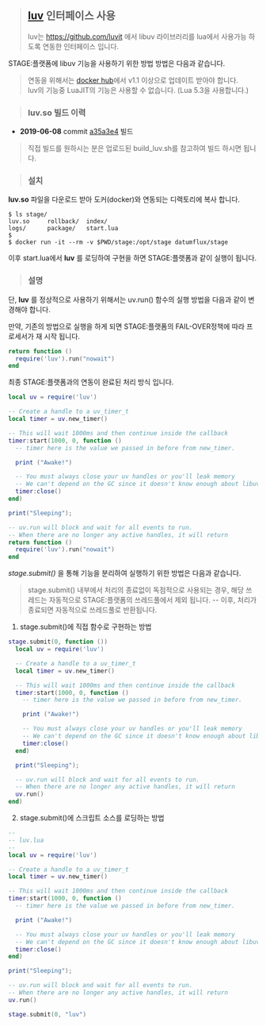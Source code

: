 > ## [luv](https://github.com/luvit/luv) 인터페이스 사용
> luv는 https://github.com/luvit 에서 libuv 라이브러리를 lua에서 사용가능 하도록 연동한 인터페이스 입니다.

STAGE:플랫폼에 libuv 기능을 사용하기 위한 방법 방법은 다음과 같습니다.

> 연동을 위해서는 [docker hub](https://hub.docker.com/r/datumflux/stage)에서 v1.1 이상으로 업데이트 받아야 합니다.<br>
> luv의 기능중 LuaJIT의 기능은 사용할 수 없습니다. (Lua 5.3을 사용합니다.)

> ### luv.so 빌드 이력  
  - **2019-06-08** commit [a35a3e4](https://github.com/luvit/luv/commit/a35a3e4453dc5c1bd74480c6c0738ee79f0a6a82) 빌드

  > 직접 빌드를 원하시는 분은 업로드된 build_luv.sh를 참고하여 빌드 하시면 됩니다.

> ### 설치

**luv.so** 파일을 다운로드 받아 도커(docker)와 연동되는 디랙토리에 복사 합니다.

```console
$ ls stage/
luv.so     rollback/  index/
logs/      package/   start.lua
$
$ docker run -it --rm -v $PWD/stage:/opt/stage datumflux/stage
```

이후 start.lua에서 **luv** 를 로딩하여 구현을 하면 STAGE:플랫폼과 같이 실행이 됩니다.

> ### 설명

단, **luv** 를 정상적으로 사용하기 위해서는 uv.run() 함수의 실행 방법을 다음과 같이 변경해야 합니다.<br>

만약, 기존의 방법으로 실행을 하게 되면 STAGE:플랫폼의 FAIL-OVER정책에 따라 프로세서가 재 시작 됩니다.

```lua
return function ()
  require('luv').run("nowait")
end
```

최종 STAGE:플랫폼과의 연동이 완료된 처리 방식 입니다.

```lua
local uv = require('luv')

-- Create a handle to a uv_timer_t
local timer = uv.new_timer()

-- This will wait 1000ms and then continue inside the callback
timer:start(1000, 0, function ()
  -- timer here is the value we passed in before from new_timer.

  print ("Awake!")

  -- You must always close your uv handles or you'll leak memory
  -- We can't depend on the GC since it doesn't know enough about libuv.
  timer:close()
end)

print("Sleeping");

-- uv.run will block and wait for all events to run.
-- When there are no longer any active handles, it will return
return function ()
  require('luv').run("nowait")
end
```

*stage.submit()* 을 통해 기능을 분리하여 실행하기 위한 방법은 다음과 같습니다.

> stage.submit() 내부에서 처리의 종료없이 독점적으로 사용되는 경우, 해당 쓰레드는 자동적으로 STAGE:플랫폼의 쓰레드풀에서 제외 됩니다. -- 이후, 처리가 종료되면 자동적으로 쓰레드풀로 반환됩니다.

1. stage.submit()에 직접 함수로 구현하는 방법
```lua
stage.submit(0, function ())
  local uv = require('luv')

  -- Create a handle to a uv_timer_t
  local timer = uv.new_timer()

  -- This will wait 1000ms and then continue inside the callback
  timer:start(1000, 0, function ()
    -- timer here is the value we passed in before from new_timer.

    print ("Awake!")

    -- You must always close your uv handles or you'll leak memory
    -- We can't depend on the GC since it doesn't know enough about libuv.
    timer:close()
  end)

  print("Sleeping");

  -- uv.run will block and wait for all events to run.
  -- When there are no longer any active handles, it will return
  uv.run()
end)
```

2. stage.submit()에 스크립트 소스를 로딩하는 방법
```lua
--
-- luv.lua
--
local uv = require('luv')

-- Create a handle to a uv_timer_t
local timer = uv.new_timer()

-- This will wait 1000ms and then continue inside the callback
timer:start(1000, 0, function ()
  -- timer here is the value we passed in before from new_timer.

  print ("Awake!")

  -- You must always close your uv handles or you'll leak memory
  -- We can't depend on the GC since it doesn't know enough about libuv.
  timer:close()
end)

print("Sleeping");

-- uv.run will block and wait for all events to run.
-- When there are no longer any active handles, it will return
uv.run()
```

```lua
stage.submit(0, "luv")
```
